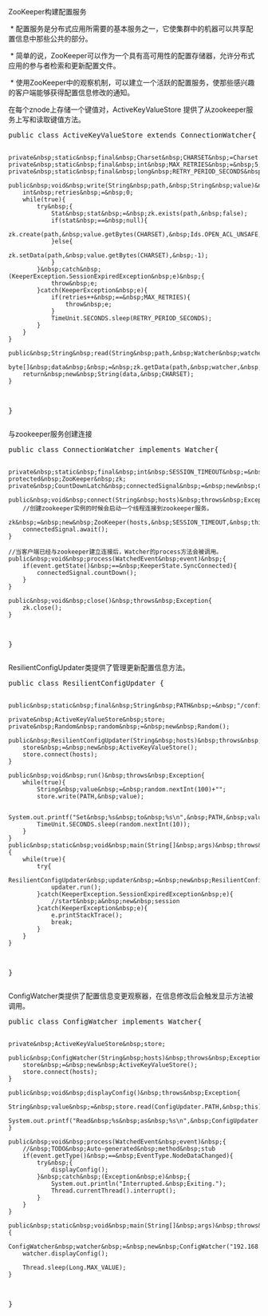 <p>ZooKeeper构建配置服务</p>
<p>&nbsp;*&nbsp;配置服务是分布式应用所需要的基本服务之一，它使集群中的机器可以共享配置信息中那些公共的部分。</p>
<p>&nbsp;*&nbsp;简单的说，ZooKeeper可以作为一个具有高可用性的配置存储器，允许分布式应用的参与者检索和更新配置文件。</p>
<p>&nbsp;*&nbsp;使用ZooKeeper中的观察机制，可以建立一个活跃的配置服务，使那些感兴趣的客户端能够获得配置信息修改的通知。</p>
<p>在每个znode上存储一个键值对，ActiveKeyValueStore 提供了从zookeeper服务上写和读取键值方法。</p>
<pre class="brush:java;toolbar:false">public&nbsp;class&nbsp;ActiveKeyValueStore&nbsp;extends&nbsp;ConnectionWatcher{

	private&nbsp;static&nbsp;final&nbsp;Charset&nbsp;CHARSET&nbsp;=Charset.forName("GBk");
	private&nbsp;static&nbsp;final&nbsp;int&nbsp;MAX_RETRIES&nbsp;=&nbsp;5;
	private&nbsp;static&nbsp;final&nbsp;long&nbsp;RETRY_PERIOD_SECONDS&nbsp;=&nbsp;60;
	
	public&nbsp;void&nbsp;write(String&nbsp;path,&nbsp;String&nbsp;value)&nbsp;throws&nbsp;Exception{
		int&nbsp;retries&nbsp;=&nbsp;0;
		while(true){
			try&nbsp;{
				Stat&nbsp;stat&nbsp;=&nbsp;zk.exists(path,&nbsp;false);
				if(stat&nbsp;==&nbsp;null){
					zk.create(path,&nbsp;value.getBytes(CHARSET),&nbsp;Ids.OPEN_ACL_UNSAFE,&nbsp;CreateMode.PERSISTENT);
				}else{
					zk.setData(path,&nbsp;value.getBytes(CHARSET),&nbsp;-1);
				}
			}&nbsp;catch&nbsp;(KeeperException.SessionExpiredException&nbsp;e)&nbsp;{
				throw&nbsp;e;
			}catch(KeeperException&nbsp;e){
				if(retries++&nbsp;==&nbsp;MAX_RETRIES){
					throw&nbsp;e;
				}
				TimeUnit.SECONDS.sleep(RETRY_PERIOD_SECONDS);
			}
		}
	}
	
	public&nbsp;String&nbsp;read(String&nbsp;path,&nbsp;Watcher&nbsp;watcher)&nbsp;throws&nbsp;Exception{
		byte[]&nbsp;data&nbsp;&nbsp;=&nbsp;zk.getData(path,&nbsp;watcher,&nbsp;null);
		return&nbsp;new&nbsp;String(data,&nbsp;CHARSET);
	}
}</pre>
<p>与zookeeper服务创建连接</p>
<pre class="brush:java;toolbar:false">public&nbsp;class&nbsp;ConnectionWatcher&nbsp;implements&nbsp;Watcher{

	private&nbsp;static&nbsp;final&nbsp;int&nbsp;SESSION_TIMEOUT&nbsp;=&nbsp;5000;
	protected&nbsp;ZooKeeper&nbsp;zk;
	private&nbsp;CountDownLatch&nbsp;connectedSignal&nbsp;=&nbsp;new&nbsp;CountDownLatch(1);
	
	public&nbsp;void&nbsp;connect(String&nbsp;hosts)&nbsp;throws&nbsp;Exception{
		//创建zookeeper实例的时候会启动一个线程连接到zookeeper服务。
		zk&nbsp;=&nbsp;new&nbsp;ZooKeeper(hosts,&nbsp;SESSION_TIMEOUT,&nbsp;this);
		connectedSignal.await();
	}

	//当客户端已经与zookeeper建立连接后，Watcher的process方法会被调用。
	public&nbsp;void&nbsp;process(WatchedEvent&nbsp;event)&nbsp;{
		if(event.getState()&nbsp;==&nbsp;KeeperState.SyncConnected){
			connectedSignal.countDown();
		}
	}

	public&nbsp;void&nbsp;close()&nbsp;throws&nbsp;Exception{
		zk.close();
	}
}</pre>
<p>ResilientConfigUpdater类提供了管理更新配置信息方法。</p>
<pre class="brush:java;toolbar:false">public&nbsp;class&nbsp;ResilientConfigUpdater&nbsp;{
	
	public&nbsp;static&nbsp;final&nbsp;String&nbsp;PATH&nbsp;=&nbsp;"/config";
	
	private&nbsp;ActiveKeyValueStore&nbsp;store;
	private&nbsp;Random&nbsp;random&nbsp;=&nbsp;new&nbsp;Random();
	
	public&nbsp;ResilientConfigUpdater(String&nbsp;hosts)&nbsp;throws&nbsp;Exception{
		store&nbsp;=&nbsp;new&nbsp;ActiveKeyValueStore();
		store.connect(hosts);
	}
	
	public&nbsp;void&nbsp;run()&nbsp;throws&nbsp;Exception{
		while(true){
			String&nbsp;value&nbsp;=&nbsp;random.nextInt(100)+"";
			store.write(PATH,&nbsp;value);
			
			System.out.printf("Set&nbsp;%s&nbsp;to&nbsp;%s\n",&nbsp;PATH,&nbsp;value);
			TimeUnit.SECONDS.sleep(random.nextInt(10));
		}
	}
	public&nbsp;static&nbsp;void&nbsp;main(String[]&nbsp;args)&nbsp;throws&nbsp;Exception&nbsp;{
		while(true){
			try{
				ResilientConfigUpdater&nbsp;updater&nbsp;=&nbsp;new&nbsp;ResilientConfigUpdater("192.168.44.231");
				updater.run();
			}catch(KeeperException.SessionExpiredException&nbsp;e){
				//start&nbsp;a&nbsp;new&nbsp;session
			}catch(KeeperException&nbsp;e){
				e.printStackTrace();
				break;
			}
		}
	}
}</pre>
<p>ConfigWatcher类提供了配置信息变更观察器，在信息修改后会触发显示方法被调用。</p>
<pre class="brush:java;toolbar:false">public&nbsp;class&nbsp;ConfigWatcher&nbsp;implements&nbsp;Watcher{

	private&nbsp;ActiveKeyValueStore&nbsp;store;
	
	public&nbsp;ConfigWatcher(String&nbsp;hosts)&nbsp;throws&nbsp;Exception{
		store&nbsp;=&nbsp;new&nbsp;ActiveKeyValueStore();
		store.connect(hosts);
	}
	
	public&nbsp;void&nbsp;displayConfig()&nbsp;throws&nbsp;Exception{
		String&nbsp;value&nbsp;=&nbsp;store.read(ConfigUpdater.PATH,&nbsp;this);
		System.out.printf("Read&nbsp;%s&nbsp;as&nbsp;%s\n",&nbsp;ConfigUpdater.PATH,&nbsp;value);
	}
	
	public&nbsp;void&nbsp;process(WatchedEvent&nbsp;event)&nbsp;{
		//&nbsp;TODO&nbsp;Auto-generated&nbsp;method&nbsp;stub
		if(event.getType()&nbsp;==&nbsp;EventType.NodeDataChanged){
			try&nbsp;{
				displayConfig();
			}&nbsp;catch&nbsp;(Exception&nbsp;e)&nbsp;{
				System.out.println("Interrupted.&nbsp;Exiting.");
				Thread.currentThread().interrupt();
			}
		}
	}
	
	public&nbsp;static&nbsp;void&nbsp;main(String[]&nbsp;args)&nbsp;throws&nbsp;Exception&nbsp;{
		ConfigWatcher&nbsp;watcher&nbsp;=&nbsp;new&nbsp;ConfigWatcher("192.168.44.231");
		watcher.displayConfig();
		
		Thread.sleep(Long.MAX_VALUE);
	}
}</pre>
<p><br></p>
